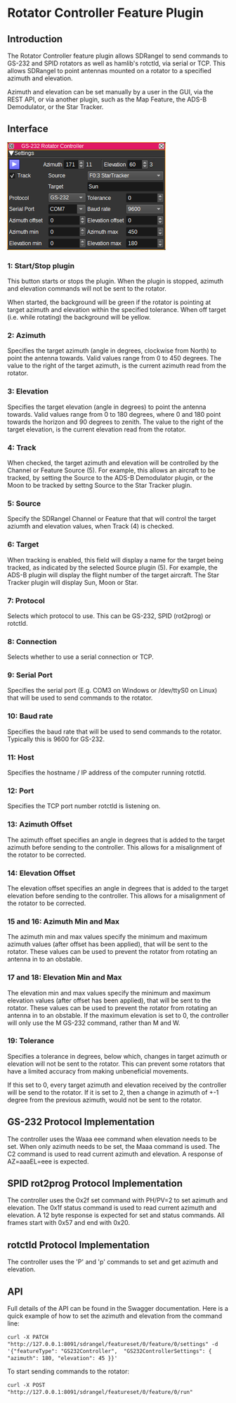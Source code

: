 <h1>Rotator Controller Feature Plugin</h1>

<h2>Introduction</h2>

The Rotator Controller feature plugin allows SDRangel to send commands to GS-232 and SPID rotators as well as hamlib's rotctld, via serial or TCP. This allows SDRangel to point antennas mounted on a rotator to a specified azimuth and elevation.

Azimuth and elevation can be set manually by a user in the GUI, via the REST API, or via another plugin, such as the Map Feature, the ADS-B Demodulator, or the Star Tracker.

<h2>Interface</h2>

![Rotator Controller feature plugin GUI](../../../doc/img/GS232Controller_plugin.png)

<h3>1: Start/Stop plugin</h3>

This button starts or stops the plugin. When the plugin is stopped, azimuth and elevation commands will not be sent to the rotator.

When started, the background will be green if the rotator is pointing at target azimuth and elevation within the specified tolerance. When off target (i.e. while rotating) the background will be yellow.

<h3>2: Azimuth</h3>

Specifies the target azimuth (angle in degrees, clockwise from North) to point the antenna towards. Valid values range from 0 to 450 degrees.
The value to the right of the target azimuth, is the current azimuth read from the rotator.

<h3>3: Elevation</h3>

Specifies the target elevation (angle in degrees) to point the antenna towards. Valid values range from 0 to 180 degrees, where 0 and 180 point towards the horizon and 90 degrees to zenith.
The value to the right of the target elevation, is the current elevation read from the rotator.

<h3>4: Track</h3>

When checked, the target azimuth and elevation will be controlled by the Channel or Feature Source (5).
For example, this allows an aircraft to be tracked, by setting the Source to the ADS-B Demodulator plugin, or the Moon to be tracked by settng Source to the Star Tracker plugin.

<h3>5: Source</h3>

Specify the SDRangel Channel or Feature that that will control the target aziumth and elevation values, when Track (4) is checked.

<h3>6: Target</h3>

When tracking is enabled, this field will display a name for the target being tracked, as indicated by the selected Source plugin (5).
For example, the ADS-B plugin will display the flight number of the target aircraft. The Star Tracker plugin will display Sun, Moon or Star.

<h3>7: Protocol</h3>

Selects which protocol to use. This can be GS-232, SPID (rot2prog) or rotctld.

<h3>8: Connection</h3>

Selects whether to use a serial connection or TCP.

<h3>9: Serial Port</h3>

Specifies the serial port (E.g. COM3 on Windows or /dev/ttyS0 on Linux) that will be used to send commands to the rotator.

<h3>10: Baud rate</h3>

Specifies the baud rate that will be used to send commands to the rotator. Typically this is 9600 for GS-232.

<h3>11: Host</h3>

Specifies the hostname / IP address of the computer running rotctld.

<h3>12: Port</h3>

Specifies the TCP port number rotctld is listening on.

<h3>13: Azimuth Offset</h3>

The azimuth offset specifies an angle in degrees that is added to the target azimuth before sending to the controller. This allows for a misalignment of the rotator to be corrected.

<h3>14: Elevation Offset</h3>

The elevation offset specifies an angle in degrees that is added to the target elevation before sending to the controller. This allows for a misalignment of the rotator to be corrected.

<h3>15 and 16: Azimuth Min and Max</h3>

The azimuth min and max values specify the minimum and maximum azimuth values (after offset has been applied), that will be sent to the rotator.
These values can be used to prevent the rotator from rotating an antenna in to an obstable.

<h3>17 and 18: Elevation Min and Max</h3>

The elevation min and max values specify the minimum and maximum elevation values (after offset has been applied), that will be sent to the rotator.
These values can be used to prevent the rotator from rotating an antenna in to an obstable.
If the maximum elevation is set to 0, the controller will only use the M GS-232 command, rather than M and W.

<h3>19: Tolerance</h3>

Specifies a tolerance in degrees, below which, changes in target azimuth or elevation will not be sent to the rotator.
This can prevent some rotators that have a limited accuracy from making unbeneficial movements.

If this set to 0, every target azimuth and elevation received by the controller will be send to the rotator.
If it is set to 2, then a change in azimuth of +-1 degree from the previous azimuth, would not be sent to the rotator.

<h2>GS-232 Protocol Implementation</h2>

The controller uses the Waaa eee command when elevation needs to be set.
When only azimuth needs to be set, the Maaa command is used.
The C2 command is used to read current azimuth and elevation. A response of AZ=aaaEL=eee is expected.

<h2>SPID rot2prog Protocol Implementation</h2>

The controller uses the 0x2f set command with PH/PV=2 to set azimuth and elevation.
The 0x1f status command is used to read current azimuth and elevation.
A 12 byte response is expected for set and status commands.
All frames start with 0x57 and end with 0x20.

<h2>rotctld Protocol Implementation</h2>

The controller uses the 'P' and 'p' commands to set and get azimuth and elevation.

<h2>API</h2>

Full details of the API can be found in the Swagger documentation. Here is a quick example of how to set the azimuth and elevation from the command line:

    curl -X PATCH "http://127.0.0.1:8091/sdrangel/featureset/0/feature/0/settings" -d '{"featureType": "GS232Controller",  "GS232ControllerSettings": { "azimuth": 180, "elevation": 45 }}'

To start sending commands to the rotator:

    curl -X POST "http://127.0.0.1:8091/sdrangel/featureset/0/feature/0/run"
